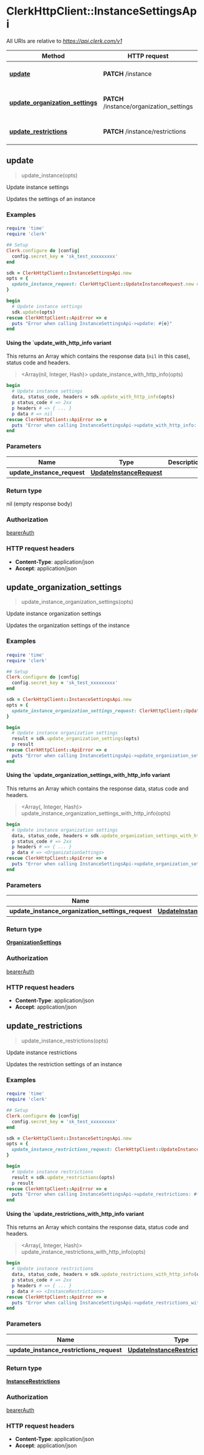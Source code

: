# ClerkHttpClient::InstanceSettingsApi

All URIs are relative to *https://api.clerk.com/v1*

| Method | HTTP request | Description |
| ------ | ------------ | ----------- |
| [**update**](InstanceSettingsApi.md#update) | **PATCH** /instance | Update instance settings |
| [**update_organization_settings**](InstanceSettingsApi.md#update_organization_settings) | **PATCH** /instance/organization_settings | Update instance organization settings |
| [**update_restrictions**](InstanceSettingsApi.md#update_restrictions) | **PATCH** /instance/restrictions | Update instance restrictions |


## update

> update_instance(opts)

Update instance settings

Updates the settings of an instance

### Examples

#### 

```ruby
require 'time'
require 'clerk'

## Setup
Clerk.configure do |config|
  config.secret_key = 'sk_test_xxxxxxxxx'
end

sdk = ClerkHttpClient::InstanceSettingsApi.new
opts = {
  update_instance_request: ClerkHttpClient::UpdateInstanceRequest.new # UpdateInstanceRequest | 
}

begin
  # Update instance settings
  sdk.update(opts)
rescue ClerkHttpClient::ApiError => e
  puts "Error when calling InstanceSettingsApi->update: #{e}"
end
```

#### Using the `update_with_http_info variant

This returns an Array which contains the response data (`nil` in this case), status code and headers.

> <Array(nil, Integer, Hash)> update_instance_with_http_info(opts)

```ruby
begin
  # Update instance settings
  data, status_code, headers = sdk.update_with_http_info(opts)
  p status_code # => 2xx
  p headers # => { ... }
  p data # => nil
rescue ClerkHttpClient::ApiError => e
  puts "Error when calling InstanceSettingsApi->update_with_http_info: #{e}"
end
```

### Parameters

| Name | Type | Description | Notes |
| ---- | ---- | ----------- | ----- |
| **update_instance_request** | [**UpdateInstanceRequest**](UpdateInstanceRequest.md) |  | [optional] |

### Return type

nil (empty response body)

### Authorization

[bearerAuth](../README.md#bearerAuth)

### HTTP request headers

- **Content-Type**: application/json
- **Accept**: application/json


## update_organization_settings

> <OrganizationSettings> update_instance_organization_settings(opts)

Update instance organization settings

Updates the organization settings of the instance

### Examples

#### 

```ruby
require 'time'
require 'clerk'

## Setup
Clerk.configure do |config|
  config.secret_key = 'sk_test_xxxxxxxxx'
end

sdk = ClerkHttpClient::InstanceSettingsApi.new
opts = {
  update_instance_organization_settings_request: ClerkHttpClient::UpdateInstanceOrganizationSettingsRequest.new # UpdateInstanceOrganizationSettingsRequest | 
}

begin
  # Update instance organization settings
  result = sdk.update_organization_settings(opts)
  p result
rescue ClerkHttpClient::ApiError => e
  puts "Error when calling InstanceSettingsApi->update_organization_settings: #{e}"
end
```

#### Using the `update_organization_settings_with_http_info variant

This returns an Array which contains the response data, status code and headers.

> <Array(<OrganizationSettings>, Integer, Hash)> update_instance_organization_settings_with_http_info(opts)

```ruby
begin
  # Update instance organization settings
  data, status_code, headers = sdk.update_organization_settings_with_http_info(opts)
  p status_code # => 2xx
  p headers # => { ... }
  p data # => <OrganizationSettings>
rescue ClerkHttpClient::ApiError => e
  puts "Error when calling InstanceSettingsApi->update_organization_settings_with_http_info: #{e}"
end
```

### Parameters

| Name | Type | Description | Notes |
| ---- | ---- | ----------- | ----- |
| **update_instance_organization_settings_request** | [**UpdateInstanceOrganizationSettingsRequest**](UpdateInstanceOrganizationSettingsRequest.md) |  | [optional] |

### Return type

[**OrganizationSettings**](OrganizationSettings.md)

### Authorization

[bearerAuth](../README.md#bearerAuth)

### HTTP request headers

- **Content-Type**: application/json
- **Accept**: application/json


## update_restrictions

> <InstanceRestrictions> update_instance_restrictions(opts)

Update instance restrictions

Updates the restriction settings of an instance

### Examples

#### 

```ruby
require 'time'
require 'clerk'

## Setup
Clerk.configure do |config|
  config.secret_key = 'sk_test_xxxxxxxxx'
end

sdk = ClerkHttpClient::InstanceSettingsApi.new
opts = {
  update_instance_restrictions_request: ClerkHttpClient::UpdateInstanceRestrictionsRequest.new # UpdateInstanceRestrictionsRequest | 
}

begin
  # Update instance restrictions
  result = sdk.update_restrictions(opts)
  p result
rescue ClerkHttpClient::ApiError => e
  puts "Error when calling InstanceSettingsApi->update_restrictions: #{e}"
end
```

#### Using the `update_restrictions_with_http_info variant

This returns an Array which contains the response data, status code and headers.

> <Array(<InstanceRestrictions>, Integer, Hash)> update_instance_restrictions_with_http_info(opts)

```ruby
begin
  # Update instance restrictions
  data, status_code, headers = sdk.update_restrictions_with_http_info(opts)
  p status_code # => 2xx
  p headers # => { ... }
  p data # => <InstanceRestrictions>
rescue ClerkHttpClient::ApiError => e
  puts "Error when calling InstanceSettingsApi->update_restrictions_with_http_info: #{e}"
end
```

### Parameters

| Name | Type | Description | Notes |
| ---- | ---- | ----------- | ----- |
| **update_instance_restrictions_request** | [**UpdateInstanceRestrictionsRequest**](UpdateInstanceRestrictionsRequest.md) |  | [optional] |

### Return type

[**InstanceRestrictions**](InstanceRestrictions.md)

### Authorization

[bearerAuth](../README.md#bearerAuth)

### HTTP request headers

- **Content-Type**: application/json
- **Accept**: application/json


